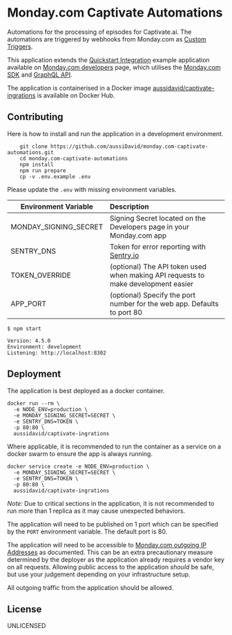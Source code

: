 # Monday.com Captivate Automations

Automations for the processing of episodes for Captivate.ai. The automations are triggered by webhooks from Monday.com as [Custom Triggers](https://monday.com/developers/apps/custom-trigger).

This application extends the [Quickstart Integration](https://github.com/mondaycom/welcome-apps/tree/master/apps/quickstart-integrations) example application available on [Monday.com developers](https://monday.com/developers/apps/intro) page, which utilises the [Monday.com SDK](https://github.com/mondaycom/monday-sdk-js#mondaycom-apps-framework-sdk-for-javascript) and [GraphQL API](https://monday-api.readme.io/docs).

The application is containerised in a Docker image [aussidavid/captivate-ingrations](https://hub.docker.com/r/aussidavid/captivate-ingrations) is available on Docker Hub.

## Contributing

Here is how to install and run the application in a development environment.

```console
    git clone https://github.com/aussiDavid/monday.com-captivate-automations.git
    cd monday.com-captivate-automations
    npm install
    npm run prepare
    cp -v .env.example .env
```

Please update the `.env` with missing environment variables.

| Environment Variable  | Description                                                                                             |
| --------------------- | :------------------------------------------------------------------------------------------------------ |
| MONDAY_SIGNING_SECRET | Signing Secret located on the Developers page in your Monday.com app                                    |
| SENTRY_DNS            | Token for error reporting with [Sentry.io](https://docs.sentry.io/product/sentry-basics/dsn-explainer/) |
| TOKEN_OVERRIDE        | (optional) The API token used when making API requests to make development easier                       |
| APP_PORT              | (optional) Specify the port number for the web app. Defaults to port 80                                 |

```console
$ npm start

Version: 4.5.0
Environment: development
Listening: http://localhost:8302
```

## Deployment

The application is best deployed as a docker container.

```console
docker run --rm \
  -e NODE_ENV=production \
  -e MONDAY_SIGNING_SECRET=SECRET \
  -e SENTRY_DNS=TOKEN \
  -p 80:80 \
  aussidavid/captivate-ingrations
```

Where applicable, it is recommended to run the container as a service on a docker swarm to ensure the app is always running.

```console
docker service create -e NODE_ENV=production \
  -e MONDAY_SIGNING_SECRET=SECRET \
  -e SENTRY_DNS=TOKEN \
  -p 80:80 \
  aussidavid/captivate-ingrations
```

_Note:_ Due to critical sections in the application, it is not recommended to run more than 1 replica as it may cause unexpected behaviors.

The application will need to be published on 1 port which can be specified by the `PORT` environment variable. The default port is 80.

The application will need to be accessible to [Monday.com outgoing IP Addresses](https://support.monday.com/hc/en-us/articles/360012300479-About-monday-com-s-public-IP-addresses) as documented. This can be an extra precautionary measure determined by the deployer as the application already requires a vendor key on all requests. Allowing public access to the application _should_ be safe, but use your judgement depending on your infrastructure setup.

All outgoing traffic from the application should be allowed.

## License

UNLICENSED

